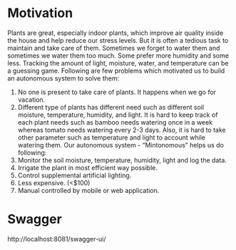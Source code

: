 
# Motivation

Plants are great, especially indoor plants, which improve air quality inside the house and help reduce our stress levels. But it is often a tedious task to maintain and take care of them. Sometimes we forget to water them and sometimes we water them too much. Some prefer more humidity and some less. Tracking the amount of light, moisture, water, and temperature can be a guessing game. Following are few problems which motivated us to build an autonomous system to solve them:
1.	No one is present to take care of plants. It happens when we go for vacation.
2.	Different type of plants has different need such as different soil moisture, temperature, humidity, and light. It is hard to keep track of each plant needs such as bamboo needs watering once in a week whereas tomato needs watering every 2-3 days. Also, it is hard to take other parameter such as temperature and light to account while watering them.
Our autonomous system - “Mintonomous” helps us do following:
1.	Monitor the soil moisture, temperature, humidity, light and log the data.
2.	Irrigate the plant in most efficient way possible.
3.	Control supplemental artificial lighting.
4.	Less expensive. (<$100)
5.	Manual controlled by mobile or web application.

# Swagger
http://localhost:8081/swagger-ui/